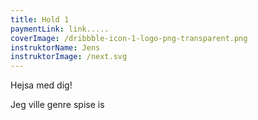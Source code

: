 ```yaml
---
title: Hold 1
paymentLink: link.....
coverImage: /dribbble-icon-1-logo-png-transparent.png
instruktorName: Jens
instruktorImage: /next.svg
---
```


Hejsa med dig!

Jeg ville genre spise is
